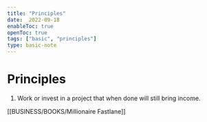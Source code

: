 ```yaml
---
title: "Principles"
date:  2022-09-18
enableToc: true
openToc: true
tags: ["basic", "principles"]
type: basic-note
---
```

# Principles

1. Work or invest in a project that when done will still bring income.

[[BUSINESS/BOOKS/Millionaire Fastlane]]